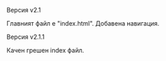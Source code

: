 Версия v2.1

Главният файл е "index.html".
Добавена навигация.

Версия v2.1.1

Качен грешен index файл.
